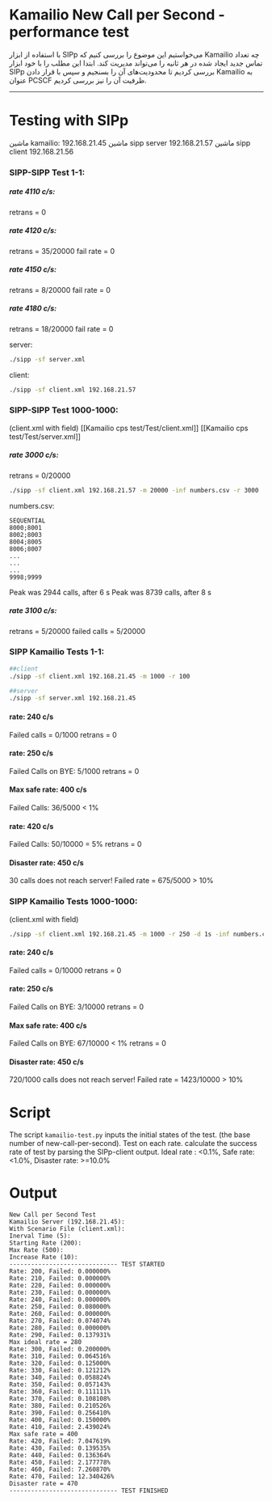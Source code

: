 # Kamailio New Call per Second - performance test

با استفاده از ابزار SIPp می‌خواستیم این موضوع را بررسی کنیم که Kamailio چه تعداد تماس جدید ایجاد شده در هر ثانیه را می‌تواند مدیریت کند.
ابتدا این مطلب را با خود ابزار SIPp بررسی کردیم تا محدودیت‌های آن را بسنجیم و سپس با قرار دادن Kamailio به عنوان PCSCF ظرفیت آن را نیز بررسی کردیم.


---

# Testing with SIPp
ماشین kamailio:
192.168.21.45
ماشین sipp server
192.168.21.57
ماشین sipp client
192.168.21.56

### SIPP-SIPP Test 1-1:
##### rate 4110 c/s:
retrans = 0
##### rate 4120 c/s:
retrans = 35/20000
fail rate = 0
##### rate 4150 c/s:
retrans = 8/20000
fail rate = 0
##### rate 4180 c/s:
retrans = 18/20000
fail rate = 0

server:
```bash
./sipp -sf server.xml
```
client:
```bash
./sipp -sf client.xml 192.168.21.57
```

### SIPP-SIPP Test 1000-1000:
(client.xml with field)
[[Kamailio cps test/Test/client.xml]]
[[Kamailio cps test/Test/server.xml]]
##### rate 3000 c/s:
retrans = 0/20000

``` bash
./sipp -sf client.xml 192.168.21.57 -m 20000 -inf numbers.csv -r 3000
```
numbers.csv:
```csv
SEQUENTIAL
8000;8001
8002;8003
8004;8005
8006;8007
...
...
...
9998;9999
```

Peak was 2944 calls, after 6 s
Peak was 8739 calls, after 8 s
##### rate 3100 c/s:
retrans = 5/20000
failed calls = 5/20000


### SIPP Kamailio Tests 1-1:
```bash
##client
./sipp -sf client.xml 192.168.21.45 -m 1000 -r 100

##server
./sipp -sf server.xml 192.168.21.45
```
#### rate: 240 c/s
Failed calls = 0/1000
retrans = 0

#### rate: 250 c/s
Failed Calls on BYE: 5/1000
retrans = 0
#### Max safe rate: 400 c/s
Failed Calls: 36/5000 < 1%
#### rate: 420 c/s
Failed Calls: 50/10000 = 5%
retrans = 0
#### Disaster rate: 450 c/s
30 calls does not reach server!
Failed rate = 675/5000 > 10%

### SIPP Kamailio Tests 1000-1000:
(client.xml with field)
```bash
./sipp -sf client.xml 192.168.21.45 -m 1000 -r 250 -d 1s -inf numbers.csv
```
#### rate: 240 c/s
Failed calls = 0/10000
retrans = 0
#### rate: 250 c/s
Failed Calls on BYE: 3/10000
retrans = 0
#### Max safe rate: 400 c/s
Failed Calls on BYE: 67/10000 < 1%
retrans = 0
#### Disaster rate: 450 c/s
720/1000 calls does not reach server!
Failed rate = 1423/10000 > 10%


# Script
The script `kamailio-test.py` inputs the initial states of the test. (the base number of new-call-per-second). Test on each rate. calculate the success rate of test by parsing the SIPp-client output. 
Ideal rate : <0.1%, Safe rate: <1.0%, Disaster rate: >=10.0%
# Output

```
New Call per Second Test
Kamailio Server (192.168.21.45):
With Scenario File (client.xml):
Inerval Time (5):
Starting Rate (200):
Max Rate (500):
Increase Rate (10):
------------------------------ TEST STARTED
Rate: 200, Failed: 0.000000%
Rate: 210, Failed: 0.000000%
Rate: 220, Failed: 0.000000%
Rate: 230, Failed: 0.000000%
Rate: 240, Failed: 0.000000%
Rate: 250, Failed: 0.080000%
Rate: 260, Failed: 0.000000%
Rate: 270, Failed: 0.074074%
Rate: 280, Failed: 0.000000%
Rate: 290, Failed: 0.137931%
Max ideal rate = 280
Rate: 300, Failed: 0.200000%
Rate: 310, Failed: 0.064516%
Rate: 320, Failed: 0.125000%
Rate: 330, Failed: 0.121212%                               
Rate: 340, Failed: 0.058824%                               
Rate: 350, Failed: 0.057143%                               
Rate: 360, Failed: 0.111111%                               
Rate: 370, Failed: 0.108108%                               
Rate: 380, Failed: 0.210526%                               
Rate: 390, Failed: 0.256410%                               
Rate: 400, Failed: 0.150000%                               
Rate: 410, Failed: 2.439024%                               
Max safe rate = 400                                        
Rate: 420, Failed: 7.047619%                               
Rate: 430, Failed: 0.139535%                               
Rate: 440, Failed: 0.136364%                               
Rate: 450, Failed: 2.177778%                               
Rate: 460, Failed: 7.260870%                               
Rate: 470, Failed: 12.340426%                              
Disaster rate = 470                                        
------------------------------ TEST FINISHED    
```

